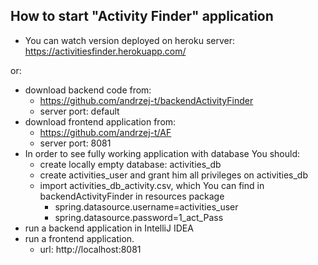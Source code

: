 ## How to start "Activity Finder" application
* You can watch version deployed on heroku server: https://activitiesfinder.herokuapp.com/

or:

* download backend code from:
  * https://github.com/andrzej-t/backendActivityFinder
  * server port: default
* download frontend application from:
  * https://github.com/andrzej-t/AF
  * server port: 8081
* In order to see fully working application with database You should:
  * create locally empty database: activities_db
  * create activities_user and grant him all privileges on activities_db
  * import activities_db_activity.csv, which You can find in backendActivityFinder in resources package
    * spring.datasource.username=activities_user
    * spring.datasource.password=1_act_Pass
* run a backend application in IntelliJ IDEA
* run a frontend application.
  * url: http://localhost:8081
